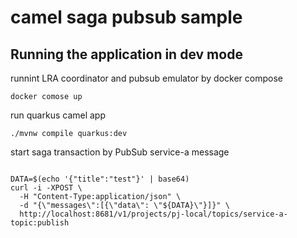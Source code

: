 # camel saga pubsub sample

## Running the application in dev mode

runnint LRA coordinator and pubsub emulator by docker compose

```
docker comose up
```

run quarkus camel app

```shell script
./mvnw compile quarkus:dev
```

start saga transaction by PubSub service-a message

```

DATA=$(echo '{"title":"test"}' | base64)
curl -i -XPOST \
  -H "Content-Type:application/json" \
  -d "{\"messages\":[{\"data\": \"${DATA}\"}]}" \
  http://localhost:8681/v1/projects/pj-local/topics/service-a-topic:publish
```

